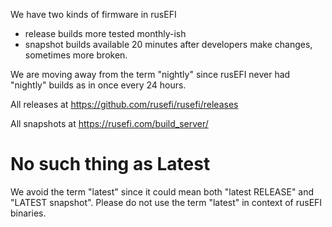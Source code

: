 We have two kinds of firmware in rusEFI

* release builds more tested monthly-ish
* snapshot builds available 20 minutes after developers make changes, sometimes more broken.

We are moving away from the term "nightly" since rusEFI never had "nightly" builds as in once every 24 hours.

All releases at https://github.com/rusefi/rusefi/releases

All snapshots at https://rusefi.com/build_server/

# No such thing as Latest

We avoid the term "latest" since it could mean both "latest RELEASE" and "LATEST snapshot". Please do not use the term "latest" in context of rusEFI binaries.

